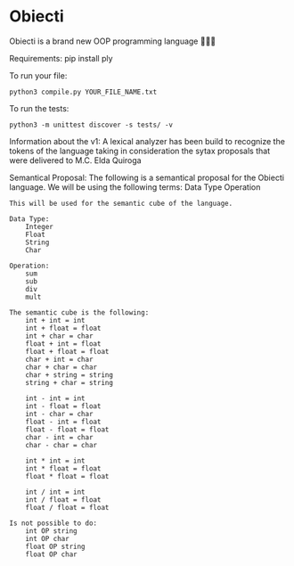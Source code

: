 # Obiecti

Obiecti is a brand new OOP programming language 👾👾👾

Requirements:
    pip install ply

To run your file:
    
    python3 compile.py YOUR_FILE_NAME.txt

To run the tests:
    
    python3 -m unittest discover -s tests/ -v

Information about the v1:
    A lexical analyzer has been build to recognize the tokens of the language taking in consideration the sytax proposals that were delivered to M.C. Elda Quiroga

Semantical Proposal:
    The following is a semantical proposal for the Obiecti language.
    We will be using the following terms:
        Data Type
        Operation

    This will be used for the semantic cube of the language.

    Data Type:
        Integer
        Float
        String
        Char

    Operation:
        sum
        sub
        div
        mult

    The semantic cube is the following:
        int + int = int
        int + float = float
        int + char = char
        float + int = float
        float + float = float
        char + int = char
        char + char = char
        char + string = string
        string + char = string

        int - int = int
        int - float = float
        int - char = char
        float - int = float
        float - float = float
        char - int = char
        char - char = char

        int * int = int
        int * float = float
        float * float = float

        int / int = int
        int / float = float
        float / float = float

    Is not possible to do:
        int OP string
        int OP char
        float OP string
        float OP char

